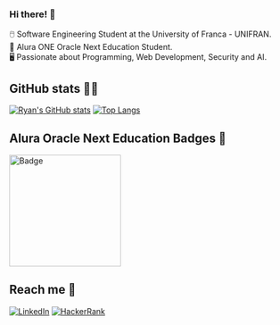 ### Hi there! 👋

:computer_mouse: Software Engineering Student at the University of Franca - UNIFRAN.  
:floppy_disk: Alura ONE Oracle Next Education Student.  
:desktop_computer: Passionate about Programming, Web Development, Security and AI.

<!-- ## Languages and Tools -->

## GitHub stats 👩‍💻
[![Ryan's GitHub stats](https://github-readme-stats.vercel.app/api?username=ryancamargo&theme=dark&show_icons=true)](https://github.com/ryancamargo)
[![Top Langs](https://github-readme-stats.vercel.app/api/top-langs/?username=ryancamargo&theme=dark&show_icons=true&layout=compact)](https://github.com/ryancamargo)

## Alura Oracle Next Education Badges :medal_sports:
<a href="https://i.ibb.co/3T8tQrH/Prancheta-3.png">
  <img src="https://i.ibb.co/3T8tQrH/Prancheta-3.png" alt="Badge" width="200" height="200">
</a>

## Reach me 📱
[![LinkedIn](https://img.shields.io/badge/LinkedIn-0077B5?style=for-the-badge&logo=linkedin&logoColor=white)](https://www.linkedin.com/in/ryancamargo/)
[![HackerRank](https://img.shields.io/badge/-Hackerrank-00EA64?style=for-the-badge&logo=HackerRank&logoColor=white)](https://hackerrank.com/profile/ryancamargo)


<!--
**ryancamargo/ryancamargo** is a ✨ _special_ ✨ repository because its `README.md` (this file) appears on your GitHub profile.

Here are some ideas to get you started:

- 🔭 I’m currently working on ...
- 🌱 I’m currently learning ...
- 👯 I’m looking to collaborate ... 
- 🤔 I’m looking for help with ...
- 💬 Ask me about ...
- 📫 How to reach me: ...
- 😄 Pronouns: ...
- ⚡ Fun fact: ...
-->
